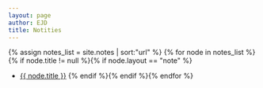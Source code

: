 ```yaml
---
layout: page
author: EJD
title: Notities
---
```


{% assign notes_list = site.notes | sort:"url" %}
{% for node in notes_list %}{% if node.title != null %}{% if node.layout == "note" %}
* <a class="sidebar-nav-item{% if page.url == node.url %} active{% endif %}" href="{{ site.baseurl}}{{ node.url }}">{{ node.title }}</a>
{% endif %}{% endif %}{% endfor %}
